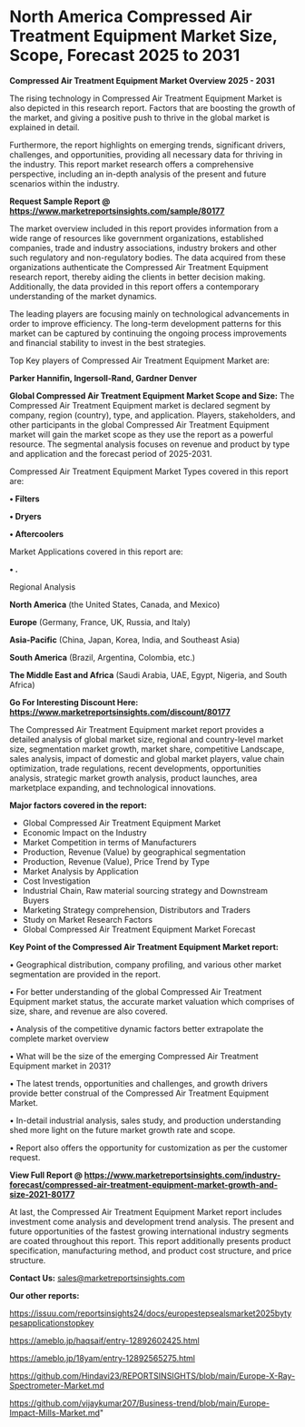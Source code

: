 # North America Compressed Air Treatment Equipment Market Size, Scope, Forecast 2025 to 2031

<Strong> Compressed Air Treatment Equipment Market Overview 2025 - 2031</strong>

The rising technology in Compressed Air Treatment Equipment Market is also depicted in this research report. Factors that are boosting the growth of the market, and giving a positive push to thrive in the global market is explained in detail.

Furthermore, the report highlights on emerging trends, significant drivers, challenges, and opportunities, providing all necessary data for thriving in the industry. This report market research offers a comprehensive perspective, including an in-depth analysis of the present and future scenarios within the industry.

<strong>Request Sample Report @ <a href=https://www.marketreportsinsights.com/sample/80177>https://www.marketreportsinsights.com/sample/80177</a></strong>

The market overview included in this report provides information from a wide range of resources like government organizations, established companies, trade and industry associations, industry brokers and other such regulatory and non-regulatory bodies. The data acquired from these organizations authenticate the Compressed Air Treatment Equipment research report, thereby aiding the clients in better decision making. Additionally, the data provided in this report offers a contemporary understanding of the market dynamics.

The leading players are focusing mainly on technological advancements in order to improve efficiency. The long-term development patterns for this market can be captured by continuing the ongoing process improvements and financial stability to invest in the best strategies.

Top Key players of Compressed Air Treatment Equipment Market are:

<strong>Parker Hannifin, Ingersoll-Rand, Gardner Denver</strong>

<strong><b>Global Compressed Air Treatment Equipment Market Scope and Size:</b></strong>
The Compressed Air Treatment Equipment market is declared segment by company, region (country), type, and application. Players, stakeholders, and other participants in the global Compressed Air Treatment Equipment market will gain the market scope as they use the report as a powerful resource. The segmental analysis focuses on revenue and product by type and application and the forecast period of 2025-2031.

Compressed Air Treatment Equipment Market Types covered in this report are:

<strong>• Filters

• Dryers

• Aftercoolers</strong>

Market Applications covered in this report are:

<strong>• .</strong> 

Regional Analysis

<strong>North America</strong> (the United States, Canada, and Mexico)

<strong>Europe</strong> (Germany, France, UK, Russia, and Italy)

<strong>Asia-Pacific</strong> (China, Japan, Korea, India, and Southeast Asia)

<strong>South America</strong> (Brazil, Argentina, Colombia, etc.)

<strong>The Middle East and Africa</strong> (Saudi Arabia, UAE, Egypt, Nigeria, and South Africa)

<strong>Go For Interesting Discount Here: <a href=https://www.marketreportsinsights.com/discount/80177>https://www.marketreportsinsights.com/discount/80177</a></strong>

The Compressed Air Treatment Equipment market report provides a detailed analysis of global market size, regional and country-level market size, segmentation market growth, market share, competitive Landscape, sales analysis, impact of domestic and global market players, value chain optimization, trade regulations, recent developments, opportunities analysis, strategic market growth analysis, product launches, area marketplace expanding, and technological innovations.

<strong><b>Major factors covered in the report:</b></strong>
<ul>
  <li>Global Compressed Air Treatment Equipment Market </li>
  <li>Economic Impact on the Industry</li>
  <li>Market Competition in terms of Manufacturers</li>
  <li>Production, Revenue (Value) by geographical segmentation</li>
  <li>Production, Revenue (Value), Price Trend by Type</li>
  <li>Market Analysis by Application</li>
  <li>Cost Investigation</li>
  <li>Industrial Chain, Raw material sourcing strategy and Downstream Buyers</li>
  <li>Marketing Strategy comprehension, Distributors and Traders</li>
  <li>Study on Market Research Factors</li>
  <li>Global Compressed Air Treatment Equipment Market Forecast</li>
</ul>

<strong><b>Key Point of the Compressed Air Treatment Equipment Market report:</b></strong>

• Geographical distribution, company profiling, and various other market segmentation are provided in the report.

• For better understanding of the global Compressed Air Treatment Equipment market status, the accurate market valuation which comprises of size, share, and revenue are also covered.

• Analysis of the competitive dynamic factors better extrapolate the complete market overview

• What will be the size of the emerging Compressed Air Treatment Equipment market in 2031?

• The latest trends, opportunities and challenges, and growth drivers provide better construal of the Compressed Air Treatment Equipment Market.

• In-detail industrial analysis, sales study, and production understanding shed more light on the future market growth rate and scope.

• Report also offers the opportunity for customization as per the customer request.

<strong><b>View Full Report @ <a href=https://www.marketreportsinsights.com/industry-forecast/compressed-air-treatment-equipment-market-growth-and-size-2021-80177>https://www.marketreportsinsights.com/industry-forecast/compressed-air-treatment-equipment-market-growth-and-size-2021-80177</a></b></strong>


At last, the Compressed Air Treatment Equipment Market report includes investment come analysis and development trend analysis. The present and future opportunities of the fastest growing international industry segments are coated throughout this report. This report additionally presents product specification, manufacturing method, and product cost structure, and price structure.

<strong>Contact Us:</strong>
sales@marketreportsinsights.com

<strong>Our other reports:</strong>

<a href=https://issuu.com/reportsinsights24/docs/europestepsealsmarket2025bytypesapplicationstopkey>https://issuu.com/reportsinsights24/docs/europestepsealsmarket2025bytypesapplicationstopkey</a>

<a href=https://ameblo.jp/haqsaif/entry-12892602425.html>https://ameblo.jp/haqsaif/entry-12892602425.html</a>

<a href=https://ameblo.jp/18yam/entry-12892565275.html>https://ameblo.jp/18yam/entry-12892565275.html</a>

<a href=https://github.com/Hindavi23/REPORTSINSIGHTS/blob/main/Europe-X-Ray-Spectrometer-Market.md>https://github.com/Hindavi23/REPORTSINSIGHTS/blob/main/Europe-X-Ray-Spectrometer-Market.md</a>

<a href=https://github.com/vijaykumar207/Business-trend/blob/main/Europe-Impact-Mills-Market.md>https://github.com/vijaykumar207/Business-trend/blob/main/Europe-Impact-Mills-Market.md</a>"
